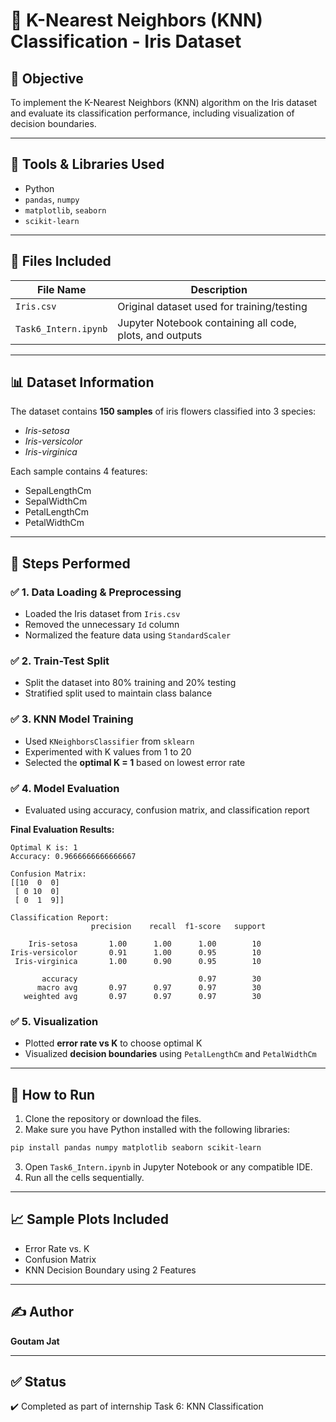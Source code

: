 # 🌸 K-Nearest Neighbors (KNN) Classification - Iris Dataset

## 📌 Objective
To implement the K-Nearest Neighbors (KNN) algorithm on the Iris dataset and evaluate its classification performance, including visualization of decision boundaries.

---

## 🧰 Tools & Libraries Used
- Python
- `pandas`, `numpy`
- `matplotlib`, `seaborn`
- `scikit-learn`

---

## 📁 Files Included
| File Name            | Description                                 |
|----------------------|---------------------------------------------|
| `Iris.csv`           | Original dataset used for training/testing  |
| `Task6_Intern.ipynb` | Jupyter Notebook containing all code, plots, and outputs |

---

## 📊 Dataset Information
The dataset contains **150 samples** of iris flowers classified into 3 species:
- *Iris-setosa*
- *Iris-versicolor*
- *Iris-virginica*

Each sample contains 4 features:
- SepalLengthCm
- SepalWidthCm
- PetalLengthCm
- PetalWidthCm

---

## 🧪 Steps Performed

### ✅ 1. Data Loading & Preprocessing
- Loaded the Iris dataset from `Iris.csv`
- Removed the unnecessary `Id` column
- Normalized the feature data using `StandardScaler`

### ✅ 2. Train-Test Split
- Split the dataset into 80% training and 20% testing
- Stratified split used to maintain class balance

### ✅ 3. KNN Model Training
- Used `KNeighborsClassifier` from `sklearn`
- Experimented with K values from 1 to 20
- Selected the **optimal K = 1** based on lowest error rate

### ✅ 4. Model Evaluation
- Evaluated using accuracy, confusion matrix, and classification report

**Final Evaluation Results:**

```
Optimal K is: 1
Accuracy: 0.9666666666666667

Confusion Matrix:
[[10  0  0]
 [ 0 10  0]
 [ 0  1  9]]

Classification Report:
                  precision    recall  f1-score   support

    Iris-setosa       1.00      1.00      1.00        10
Iris-versicolor       0.91      1.00      0.95        10
 Iris-virginica       1.00      0.90      0.95        10

       accuracy                           0.97        30
      macro avg       0.97      0.97      0.97        30
   weighted avg       0.97      0.97      0.97        30
```

### ✅ 5. Visualization
- Plotted **error rate vs K** to choose optimal K
- Visualized **decision boundaries** using `PetalLengthCm` and `PetalWidthCm`

---

## 📌 How to Run

1. Clone the repository or download the files.
2. Make sure you have Python installed with the following libraries:
```bash
pip install pandas numpy matplotlib seaborn scikit-learn
```
3. Open `Task6_Intern.ipynb` in Jupyter Notebook or any compatible IDE.
4. Run all the cells sequentially.

---

## 📈 Sample Plots Included
- Error Rate vs. K
- Confusion Matrix
- KNN Decision Boundary using 2 Features

---

## ✍️ Author
**Goutam Jat**

---

## ✅ Status
✔️ Completed as part of internship Task 6: KNN Classification
